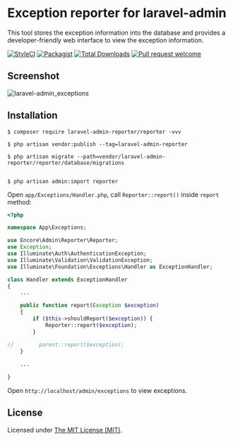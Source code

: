 Exception reporter for laravel-admin
======================

This tool stores the exception information into the database and provides a developer-friendly web interface to view the exception information.

[![StyleCI](https://styleci.io/repos/97900053/shield?branch=master)](https://styleci.io/repos/97900053)
[![Packagist](https://img.shields.io/packagist/l/laravel-admin-ext/reporter.svg?maxAge=2592000)](https://packagist.org/packages/laravel-admin-ext/reporter)
[![Total Downloads](https://img.shields.io/packagist/dt/laravel-admin-ext/reporter.svg?style=flat-square)](https://packagist.org/packages/laravel-admin-ext/reporter)
[![Pull request welcome](https://img.shields.io/badge/pr-welcome-green.svg?style=flat-square)]()

## Screenshot

![laravel-admin_exceptions](https://user-images.githubusercontent.com/1479100/30947042-0f667d9a-a43a-11e7-99c3-cf0fe236fedd.png)

## Installation 

```
$ composer require laravel-admin-reporter/reporter -vvv

$ php artisan vendor:publish --tag=laravel-admin-reporter

$ php artisan migrate --path=vendor/laravel-admin-reporter/reporter/database/migrations


$ php artisan admin:import reporter
```

Open `app/Exceptions/Handler.php`, call `Reporter::report()` inside `report` method:
```php
<?php

namespace App\Exceptions;

use Encore\Admin\Reporter\Reporter;
use Exception;
use Illuminate\Auth\AuthenticationException;
use Illuminate\Validation\ValidationException;
use Illuminate\Foundation\Exceptions\Handler as ExceptionHandler;

class Handler extends ExceptionHandler
{
    ...

    public function report(Exception $exception)
    {
        if ($this->shouldReport($exception)) {
            Reporter::report($exception);
        }

//        parent::report($exception);
    }
    
    ...

}
```

Open `http://localhost/admin/exceptions` to view exceptions.

License
------------
Licensed under [The MIT License (MIT)](LICENSE).
